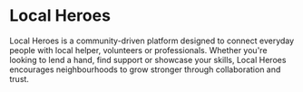 # Local Heroes
Local Heroes is a community-driven platform designed to connect everyday people with local helper, volunteers or professionals. Whether you're looking to lend a hand, find support or showcase your skills, Local Heroes encourages neighbourhoods to grow stronger through collaboration and trust.


